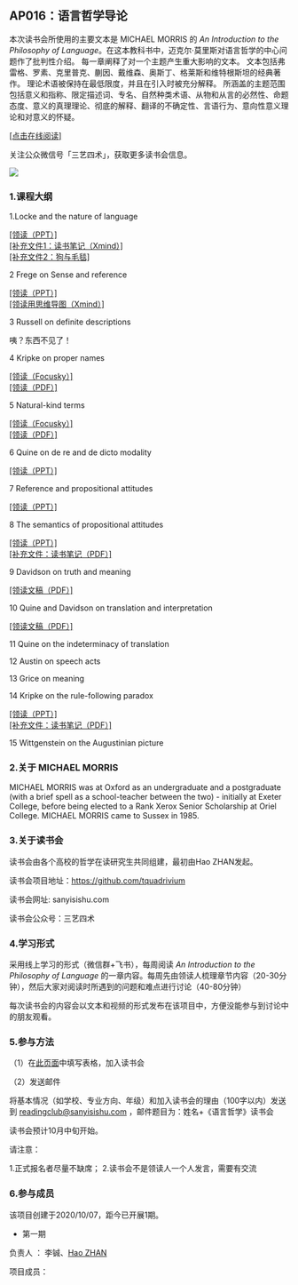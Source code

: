 

## AP016：语言哲学导论

本次读书会所使用的主要文本是 MICHAEL MORRIS 的 *An Introduction to the Philosophy of Language*。在这本教科书中，迈克尔·莫里斯对语言哲学的中心问题作了批判性介绍。 每一章阐释了对一个主题产生重大影响的文本。 文本包括弗雷格、罗素、克里普克、蒯因、戴维森、奥斯丁、格莱斯和维特根斯坦的经典著作。 理论术语被保持在最低限度，并且在引入时被充分解释。 所涵盖的主题范围包括意义和指称、限定描述词、专名、自然种类术语、从物和从言的必然性、命题态度、意义的真理理论、彻底的解释、翻译的不确定性、言语行为、意向性意义理论和对意义的怀疑。

[[点击在线阅读]]( https://tquadrivium.github.io/An-Introduction-to-the-Philosophy-of-Language/)

关注公众微信号「三艺四术」，获取更多读书会信息。

![](img/qrcode.jpg)

### 1.课程大纲

1.Locke and the nature of language

[[领读（PPT）]](slides/01_1.pdf)  
[[补充文件1：读书笔记（Xmind）]](slides/01_2.pdf)   
[[补充文件2：狗与毛毯]](slides/01_3.pdf)

2 Frege on Sense and reference 

[[领读（PPT）]](slides/02_1.pdf)   
[[领读用思维导图（Xmind）]](slides/02_2.pdf)

3 Russell on definite descriptions 

咦？东西不见了！

4 Kripke on proper names

[[领读（Focusky）]](slides/04_1.fs)    
[[领读（PDF）]](slides/04_2.pdf)

5 Natural-kind terms

[[领读（Focusky）]](slides/05_1.fs)    
[[领读（PDF）]](slides/05_2.pdf)

6 Quine on de re and de dicto modality 

[[领读（PPT）]](slides/06_1.pdf)

7 Reference and propositional attitudes 

[[领读（PPT）]](slides/07_1.pdf)

8 The semantics of propositional attitudes 

[[领读（PPT）]](slides/08_1.pdf)    
[[补充文件：读书笔记（PDF）]](slides/08_2.pdf)

9 Davidson on truth and meaning 

[[领读文稿（PDF）]](slides/09_1.pdf)

10 Quine and Davidson on translation and interpretation 

[[领读文稿（PDF）]](slides/10_1.pdf)

11 Quine on the indeterminacy of translation 

12 Austin on speech acts 

13 Grice on meaning 

14 Kripke on the rule-following paradox 

[[领读（PPT）]](slides/14_1.pdf)    
[[补充文件：读书笔记（PDF）]](slides/14_2.pdf)

15 Wittgenstein on the Augustinian picture

### 2.关于 MICHAEL MORRIS

MICHAEL MORRIS was at Oxford as an undergraduate and a postgraduate (with a brief spell as a school-teacher between the two) - initially at Exeter College, before being elected to a Rank Xerox Senior Scholarship at Oriel College. MICHAEL MORRIS came to Sussex in 1985.

### 3.关于读书会

读书会由各个高校的哲学在读研究生共同组建，最初由Hao ZHAN发起。

读书会项目地址：https://github.com/tquadrivium

读书会网址: sanyisishu.com

读书会公众号：三艺四术

### 4.学习形式

采用线上学习的形式（微信群+飞书），每周阅读 *An Introduction to the Philosophy of Language* 的一章内容。每周先由领读人梳理章节内容（20-30分钟），然后大家对阅读时所遇到的问题和难点进行讨论（40-80分钟）

每次读书会的内容会以文本和视频的形式发布在该项目中，方便没能参与到讨论中的朋友观看。

### 5.参与方法

（1）在[此页面](https://sanyisishu.com/2020/10/07/ap016%ef%bc%9a%e8%af%ad%e8%a8%80%e5%93%b2%e5%ad%a6%e5%af%bc%e8%ae%ba/)中填写表格，加入读书会



（2）发送邮件

将基本情况（如学校、专业方向、年级）和加入读书会的理由（100字以内）发送到 [readingclub@sanyisishu.com](mailto:readingclub@sanyisishu.com) ，邮件题目为：姓名+《语言哲学》读书会

读书会预计10月中旬开始。

请注意：

1.正式报名者尽量不缺席；
2.读书会不是领读人一个人发言，需要有交流



### 6.参与成员

该项目创建于2020/10/07，距今已开展1期。

- 第一期

负责人	：	李铖、[Hao ZHAN](https://github.com/zhanhao93)

项目成员：	

